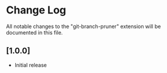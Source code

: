 # Change Log

All notable changes to the "git-branch-pruner" extension will be documented in this file.

## [1.0.0]

- Initial release